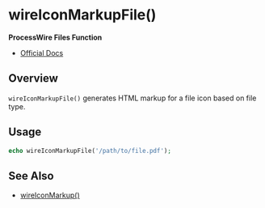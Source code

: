 # wireIconMarkupFile()

**ProcessWire Files Function**

- [Official Docs](https://processwire.com/api/ref/wireiconmarkupfile/)

## Overview

`wireIconMarkupFile()` generates HTML markup for a file icon based on file type.

## Usage

```php
echo wireIconMarkupFile('/path/to/file.pdf');
```

## See Also
- [wireIconMarkup()](./wireiconmarkup-function.md)
